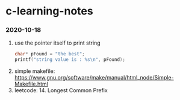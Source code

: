 # c-learning-notes

### 2020-10-18
1. use the pointer itself to print string
    ```c
    char* pFound = "the best"; 
    printf("string value is : %s\n", pFound);
    ```
2. simple makefile: https://www.gnu.org/software/make/manual/html_node/Simple-Makefile.html
3. leetcode: 14. Longest Common Prefix